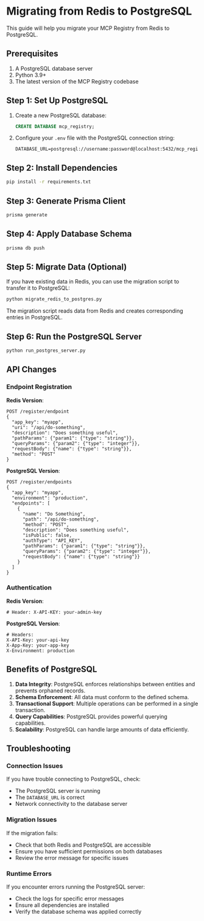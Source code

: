 # Migrating from Redis to PostgreSQL

This guide will help you migrate your MCP Registry from Redis to PostgreSQL.

## Prerequisites

1. A PostgreSQL database server
2. Python 3.9+
3. The latest version of the MCP Registry codebase

## Step 1: Set Up PostgreSQL

1. Create a new PostgreSQL database:
   ```sql
   CREATE DATABASE mcp_registry;
   ```

2. Configure your `.env` file with the PostgreSQL connection string:
   ```
   DATABASE_URL=postgresql://username:password@localhost:5432/mcp_registry
   ```

## Step 2: Install Dependencies

```bash
pip install -r requirements.txt
```

## Step 3: Generate Prisma Client

```bash
prisma generate
```

## Step 4: Apply Database Schema

```bash
prisma db push
```

## Step 5: Migrate Data (Optional)

If you have existing data in Redis, you can use the migration script to transfer it to PostgreSQL:

```bash
python migrate_redis_to_postgres.py
```

The migration script reads data from Redis and creates corresponding entries in PostgreSQL.

## Step 6: Run the PostgreSQL Server

```bash
python run_postgres_server.py
```

## API Changes

### Endpoint Registration

**Redis Version**:
```
POST /register/endpoint
{
  "app_key": "myapp",
  "uri": "/api/do-something",
  "description": "Does something useful",
  "pathParams": {"param1": {"type": "string"}},
  "queryParams": {"param2": {"type": "integer"}},
  "requestBody": {"name": {"type": "string"}},
  "method": "POST"
}
```

**PostgreSQL Version**:
```
POST /register/endpoints
{
  "app_key": "myapp",
  "environment": "production",
  "endpoints": [
    {
      "name": "Do Something",
      "path": "/api/do-something",
      "method": "POST",
      "description": "Does something useful",
      "isPublic": false,
      "authType": "API_KEY",
      "pathParams": {"param1": {"type": "string"}},
      "queryParams": {"param2": {"type": "integer"}},
      "requestBody": {"name": {"type": "string"}}
    }
  ]
}
```

### Authentication

**Redis Version**:
```
# Header: X-API-KEY: your-admin-key
```

**PostgreSQL Version**:
```
# Headers:
X-API-Key: your-api-key
X-App-Key: your-app-key
X-Environment: production
```

## Benefits of PostgreSQL

1. **Data Integrity**: PostgreSQL enforces relationships between entities and prevents orphaned records.
2. **Schema Enforcement**: All data must conform to the defined schema.
3. **Transactional Support**: Multiple operations can be performed in a single transaction.
4. **Query Capabilities**: PostgreSQL provides powerful querying capabilities.
5. **Scalability**: PostgreSQL can handle large amounts of data efficiently.

## Troubleshooting

### Connection Issues

If you have trouble connecting to PostgreSQL, check:
- The PostgreSQL server is running
- The `DATABASE_URL` is correct
- Network connectivity to the database server

### Migration Issues

If the migration fails:
- Check that both Redis and PostgreSQL are accessible
- Ensure you have sufficient permissions on both databases
- Review the error message for specific issues

### Runtime Errors

If you encounter errors running the PostgreSQL server:
- Check the logs for specific error messages
- Ensure all dependencies are installed
- Verify the database schema was applied correctly
